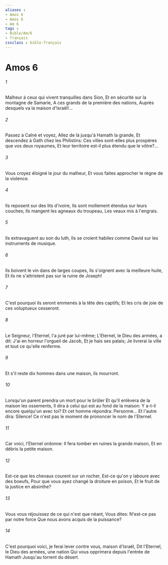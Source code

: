 ```yaml
---
aliases : 
- Amos 6
- Amos 6
- Am 6
tags : 
- Bible/Am/6
- français
cssclass : bible-français
---
```


# Amos 6

###### 1
Malheur à ceux qui vivent tranquilles dans Sion, Et en sécurité sur la montagne de Samarie, A ces grands de la première des nations, Auprès desquels va la maison d'Israël!...
###### 2
Passez à Calné et voyez, Allez de là jusqu'à Hamath la grande, Et descendez à Gath chez les Philistins: Ces villes sont-elles plus prospères que vos deux royaumes, Et leur territoire est-il plus étendu que le vôtre?...
###### 3
Vous croyez éloigné le jour du malheur, Et vous faites approcher le règne de la violence.
###### 4
Ils reposent sur des lits d'ivoire, Ils sont mollement étendus sur leurs couches; Ils mangent les agneaux du troupeau, Les veaux mis à l'engrais.
###### 5
Ils extravaguent au son du luth, Ils se croient habiles comme David sur les instruments de musique.
###### 6
Ils boivent le vin dans de larges coupes, Ils s'oignent avec la meilleure huile, Et ils ne s'attristent pas sur la ruine de Joseph!
###### 7
C'est pourquoi ils seront emmenés à la tête des captifs; Et les cris de joie de ces voluptueux cesseront.
###### 8
Le Seigneur, l'Eternel, l'a juré par lui-même; L'Eternel, le Dieu des armées, a dit: J'ai en horreur l'orgueil de Jacob, Et je hais ses palais; Je livrerai la ville et tout ce qu'elle renferme.
###### 9
Et s'il reste dix hommes dans une maison, ils mourront.
###### 10
Lorsqu'un parent prendra un mort pour le brûler Et qu'il enlèvera de la maison les ossements, Il dira à celui qui est au fond de la maison: Y a-t-il encore quelqu'un avec toi? Et cet homme répondra: Personne... Et l'autre dira: Silence! Ce n'est pas le moment de prononcer le nom de l'Eternel.
###### 11
Car voici, l'Eternel ordonne: Il fera tomber en ruines la grande maison, Et en débris la petite maison.
###### 12
Est-ce que les chevaux courent sur un rocher, Est-ce qu'on y laboure avec des boeufs, Pour que vous ayez changé la droiture en poison, Et le fruit de la justice en absinthe?
###### 13
Vous vous réjouissez de ce qui n'est que néant, Vous dites: N'est-ce pas par notre force Que nous avons acquis de la puissance?
###### 14
C'est pourquoi voici, je ferai lever contre vous, maison d'Israël, Dit l'Eternel, le Dieu des armées, une nation Qui vous opprimera depuis l'entrée de Hamath Jusqu'au torrent du désert.
